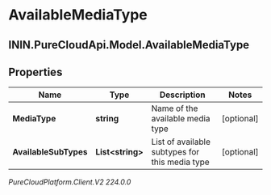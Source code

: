 # AvailableMediaType

## ININ.PureCloudApi.Model.AvailableMediaType

## Properties

|Name | Type | Description | Notes|
|------------ | ------------- | ------------- | -------------|
| **MediaType** | **string** | Name of the available media type | [optional] |
| **AvailableSubTypes** | **List&lt;string&gt;** | List of available subtypes for this media type | [optional] |



_PureCloudPlatform.Client.V2 224.0.0_
